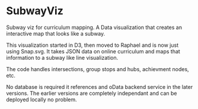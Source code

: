 # SubwayViz
Subway viz for curriculum mapping.  A Data visualization that creates an interactive map that looks like a subway.

This visualization started in D3, then moved to Raphael and is now just using Snap.svg.  It takes JSON data on online curriculum and maps that information to a subway like line visualization.

The code handles intersections, group stops and hubs, achievment nodes, etc.

No database is required it references and oData backend service in the later versions.  The earlier versions are completely independant and can be deployed locally no problem.
